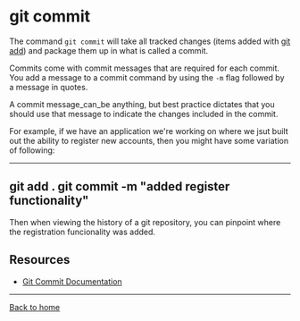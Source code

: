 # git commit

The command `git commit` will take all tracked changes (items added with [git add](./add.md)) and package them up in what is called a commit.

Commits come with commit messages that are required for each commit. You add a message to a commit command by using the `-m` flag followed by a message in quotes.

A commit message_can_be anything, but best practice dictates that you should use that message to indicate the changes included in the commit.

For example, if we have an application we're working on where we jsut built out the ability to register new accounts, then you might have some variation of following:

---
git add .
git commit -m "added register functionality"
---

Then when viewing the history of a git repository, you can pinpoint where the registration funcionality was added.

## Resources 

- [Git Commit Documentation](https://git-scm.com/docs/git-commit)

---

[Back to home](../Commands/README.md)